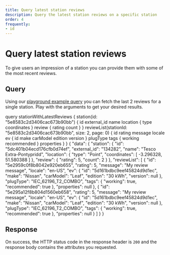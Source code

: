 ```yaml
---
title: Query latest station reviews
description: Query the latest station reviews on a specific station
order: 4
frequently:
- id
---
```


# Query latest station reviews

To give users an impression of a station you can provide them with some of the most recent reviews.

## Query

Using our [playground example query](https://playground.chargetrip.com/?page=stationWithLatestReviews) you can fetch the last 2 reviews for a single station. Play with the arguments to get your desired results.

<schema name="reviewList" :frequent="frequently"></schema>

<playground>

<code-block query="stationAround">					
query stationWithLatestReviews {
  station(id: "5e8583c2d3406cac673b90bb") {
    id
    external_id
    name
    location {
      type
      coordinates
    }
    review {
      rating
      count
    }
  }
  reviewList(stationId: "5e8583c2d3406cac673b90bb", size: 2, page: 0) {
    id
    rating
    message
    locale
    ev {
      id
      make
      carModel
      edition
      version
    }
    plugType
    tags {
      working
      recommended
    }
    properties
  }
}
</code-block>
<code-block>
{
  "data": {
    "station": {
      "id": "5dc401b04ecd176cfb0d74ef",
      "external_id": "134282",
      "name": "Tesco Extra-Pontypridd",
      "location": {
        "type": "Point",
        "coordinates": [
          -3.296328,
          51.580388
        ]
      },
      "review": {
        "rating": 5,
        "count": 2
      }
    },
    "reviewList": [
      {
        "id": "5e2959c0f8b8042e920eb655",
        "rating": 5,
        "message": "My review message",
        "locale": "en-US",
        "ev": {
          "id": "5d161bdbc9eef45824d9d1ec",
          "make": "Nissan",
          "carModel": "Leaf",
          "edition": "30 kWh",
          "version": null
        },
        "plugType": "IEC_62196_T2_COMBO",
        "tags": {
          "working": true,
          "recommended": true
        },
        "properties": null
      },
      {
        "id": "5e295a12f8b804d1560eb658",
        "rating": 5,
        "message": "My review message",
        "locale": "en-US",
        "ev": {
          "id": "5d161bdbc9eef45824d9d1ec",
          "make": "Nissan",
          "carModel": "Leaf",
          "edition": "30 kWh",
          "version": null
        },
        "plugType": "IEC_62196_T2_COMBO",
        "tags": {
          "working": true,
          "recommended": true
        },
        "properties": null
      }
    ]
  }
}
</code-block>
</playground>

## Response

On success, the HTTP status code in the response header is `200` and the response body contains the attributes you requested.
